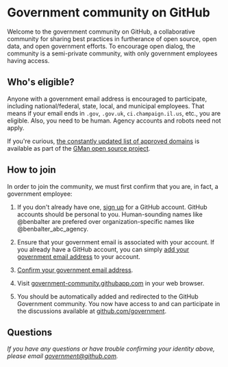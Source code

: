 # Government community on GitHub

Welcome to the government community on GitHub, a collaborative community for sharing best practices in furtherance of open source, open data, and open government efforts. To encourage open dialog, the community is a semi-private community, with only government employees having access.

## Who's eligible?

Anyone with a government email address is encouraged to participate, including national/federal, state, local, and municipal employees. That means if your email ends in `.gov`, `.gov.uk`, `ci.champaign.il.us`, etc., you are eligible. Also, you need to be human. Agency accounts and robots need not apply. 

If you're curious, [the constantly updated list of approved domains](https://github.com/benbalter/gman/blob/master/lib/domains.txt) is available as part of the [GMan open source project](https://github.com/benbalter/gman).

## How to join

In order to join the community, we must first confirm that you are, in fact, a government employee:

1. If you don't already have one, [sign up](http://github.com/join) for a GitHub account. GitHub accounts should be personal to you. Human-sounding names like @benbalter are prefered over organization-specific names like @benbalter_abc_agency.

2. Ensure that your government email is associated with your account. If you already have a GitHub account, you can simply [add your government email address](https://github.com/settings/emails) to your account.

3. [Confirm your government email address](https://help.github.com/articles/setting-up-email-verification).

4. Visit [government-community.githubapp.com](https://government-community.githubapp.com/government/best-practices) in your web browser.

5. You should be automatically added and redirected to the GitHub Government community. You now have access to and can participate in the discussions available at [github.com/government](https://github.com/government).

## Questions

*If you have any questions or have trouble confirming your identity above, please email [government@github.com](mailto:government@github.com).*
